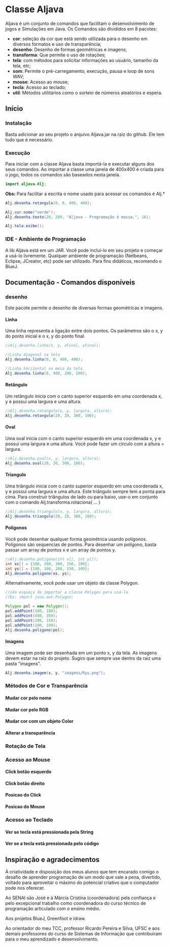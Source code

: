 Classe Aljava 
=====

Aljava é um conjunto de comandos que facilitam o desenvolvimento de jogos e Simulações em Java.
Os Comandos são divididos em 8 pacotes:

* **cor**: seleção da cor que está sendo utilizada para o desenho em diversos formatos e uso de transparência;
* **desenho**: Desenho de formas geométricas e imagens;
* **transforma**: Que permite o uso de rotações;
* **tela**: com métodos para solicitar informações ao usuário, tamanho da tela, etc;
* **som**: Permite o pré-carregamento, execução, pausa e loop de sons WAV;
* **mouse**: Acesso ao mouse;
* **tecla**: Acesso ao teclado;
* **util**: Métodos utilitários como o sorteio de números aleatórios e espera.

## Início

### Instalação

Basta adicionar ao seu projeto o arquivo Aljava.jar na raiz do github. Ele tem tudo que é necessário.

### Execução

Para iniciar com a classe Aljava basta importá-la e executar alguns dos seus comandos. Ao importar a classe uma janela de 400x400 é criada para o jogo, todos os comandos são baseados nesta janela.

```java
import aljava.Alj;
```

**Obs:** Para facilitar a escrita o nome usado para acessar os comandos é Alj.*

```java
Alj.desenha.retangulo(0, 0, 400, 400);

Alj.cor.nome("verde");
Alj.desenha.texto(20, 200, "Aljava - Programação é massa.", 16);

Alj.tela.exibe();
```

### IDE - Ambiente de Programação

A lib Aljava está em um JAR. Você pode incluí-lo em seu projeto e começar a usá-lo livremente. Qualquer ambiente de programação (Netbeans, Eclipse, JCreator, etc) pode ser utilizado. Para fins didáticos, recomendo o BlueJ.

## Documentação - Comandos disponíveis

### desenho

Este pacote permite o desenho de diversas formas geométricas e imagens.

#### Linha
Uma linha representa a ligação entre dois pontos. 
Os parâmetros são o x, y do ponto inicial e o x, y do ponto final.

```java
//Alj.desenha.linha(x, y, xFinal, yFinal);

//Linha diagonal na tela
Alj.desenha.linha(0, 0, 400, 400);

//Linha horizontal no meio da tela
Alj.desenha.linha(0, 400, 200, 200);
```

#### Retângulo
Um retângulo inicia com o canto superior esquerdo em uma coordenada x, y e possui uma largura e uma altura.

```java
//Alj.desenha.retangulo(x, y, largura, altura);
Alj.desenha.retangulo(20, 20, 300, 100);
```

#### Oval
Uma oval inicia com o canto superior esquerdo em uma coordenada x, y e possui uma largura e uma altura.
Você pode fazer um círculo com a altura = largura.

```java
//Alj.desenha.oval(x, y, largura, altura);
Alj.desenha.oval(20, 20, 300, 100);
```

#### Triangulo
Uma triângulo inicia com o canto superior esquerdo em uma coordenada x, y e possui uma largura e uma altura.
Este triângulo sempre tem a ponta para cima. Para construir triângulos de lado ou para baixo, use-o em conjunto com o comando Alj.transforma.rotaciona( ... )

```java
//Alj.desenha.triangulo(x, y, largura, altura);
Alj.desenha.triangulo(20, 20, 300, 100);
```

#### Polígonos
Você pode desenhar qualquer forma geométrica usando polígonos.
Polígonos são sequencias de pontos. Para desenhar um polígono, basta passar um array de pontos x e um array de pontos y.

```java
//Alj.desenha.poligono(int x[], int y[]);
int xs[] = {100, 200, 300, 150, 100};
int ys[] = {100, 100, 200, 150, 100};
Alj.desenha.poligono(xs, ys);
```

Alternativamente, você pode usar um objeto da classe Polygon.

```java
//não esqueça de importar a classe Polygon para usá-la
//Ex: import java.awt.Polygon;

Polygon pol = new Polygon();
pol.addPoint(100, 100);
pol.addPoint(400, 350);
pol.addPoint(200, 150);
pol.addPoint(100, 100);
Alj.desenha.poligono(pol);
```

#### Imagens
Uma imagem pode ser desenhada em um ponto x, y da tela.
As imagens devem estar na raiz do projeto. Sugiro que sempre use dentro da raiz uma pasta "imagens".

```java
Alj.desenha.imagem(x, y, "imagens/Ryu.png");
```


### Métodos de Cor e Transparência

#### Mudar cor pelo nome
#### Mudar cor pelo RGB
#### Mudar cor com um objeto Color
#### Alterar a transparência

### Rotação de Tela

### Acesso ao Mouse

#### Click botão esquerdo
#### Click botão direito
#### Posicao do Click
#### Posicao do Mouse

### Acesso ao Teclado

#### Ver se tecla está pressionada pela String
#### Ver se a tecla está pressionada pelo código

## Inspiração e agradecimentos

À criatividade e disposição dos meus alunos que tem encarado comigo o desafio de aprender programação de um modo que vale a pena, divertido, voltado para aproveitar o máximo do potencial criativo que o computador pode nos oferecer.

Ao SENAI são José e à Márcia Cristina (coordenadora) pela confiança e pelo excepcional trabalho como coordenadora do curso técnico de programação articulado com o ensino médio.

Aos projetos BlueJ, Greenfoot e idraw.

Ao orientador do meu TCC, professor Ricardo Pereira e Silva, UFSC e aos demais professores do curso de Sistemas de Informação que contribuíram para o meu aprendizado e desenvolvimento.

